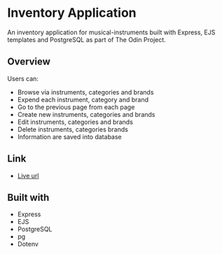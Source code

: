 # Inventory Application

An inventory application for musical-instruments built with Express, EJS templates and PostgreSQL as part of The Odin Project.

## Overview

Users can:

- Browse via instruments, categories and brands
- Expend each instrument, category and brand
- Go to the previous page from each page
- Create new instruments, categories and brands
- Edit instruments, categories and brands
- Delete instruments, categories brands
- Information are saved into database

## Link

- [Live url](https://github.com/tajwararik/Inventory-Application)

## Built with

- Express
- EJS
- PostgreSQL
- pg
- Dotenv
